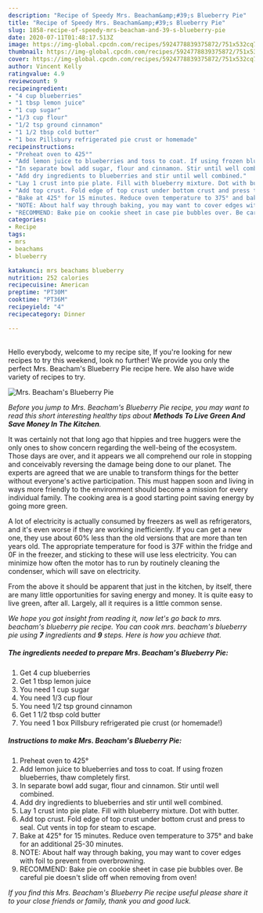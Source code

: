 ```yaml
---
description: "Recipe of Speedy Mrs. Beacham&amp;#39;s Blueberry Pie"
title: "Recipe of Speedy Mrs. Beacham&amp;#39;s Blueberry Pie"
slug: 1858-recipe-of-speedy-mrs-beacham-and-39-s-blueberry-pie
date: 2020-07-11T01:48:17.513Z
image: https://img-global.cpcdn.com/recipes/5924778839375872/751x532cq70/mrs-beachams-blueberry-pie-recipe-main-photo.jpg
thumbnail: https://img-global.cpcdn.com/recipes/5924778839375872/751x532cq70/mrs-beachams-blueberry-pie-recipe-main-photo.jpg
cover: https://img-global.cpcdn.com/recipes/5924778839375872/751x532cq70/mrs-beachams-blueberry-pie-recipe-main-photo.jpg
author: Vincent Kelly
ratingvalue: 4.9
reviewcount: 9
recipeingredient:
- "4 cup blueberries"
- "1 tbsp lemon juice"
- "1 cup sugar"
- "1/3 cup flour"
- "1/2 tsp ground cinnamon"
- "1 1/2 tbsp cold butter"
- "1 box Pillsbury refrigerated pie crust or homemade"
recipeinstructions:
- "Preheat oven to 425°"
- "Add lemon juice to blueberries and toss to coat. If using frozen blueberries, thaw completely first."
- "In separate bowl add sugar, flour and cinnamon. Stir until well combined."
- "Add dry ingredients to blueberries and stir until well combined."
- "Lay 1 crust into pie plate. Fill with blueberry mixture. Dot with butter."
- "Add top crust. Fold edge of top crust under bottom crust and press to seal. Cut vents in top for steam to escape."
- "Bake at 425° for 15 minutes. Reduce oven temperature to 375° and bake for an additional 25-30 minutes."
- "NOTE: About half way through baking, you may want to cover edges with foil to prevent from overbrowning."
- "RECOMMEND: Bake pie on cookie sheet in case pie bubbles over. Be careful pie doesn&#39;t slide off when removing from oven!"
categories:
- Recipe
tags:
- mrs
- beachams
- blueberry

katakunci: mrs beachams blueberry 
nutrition: 252 calories
recipecuisine: American
preptime: "PT30M"
cooktime: "PT36M"
recipeyield: "4"
recipecategory: Dinner

---
```

<br>
Hello everybody, welcome to my recipe site, If you're looking for new recipes to try this weekend, look no further! We provide you only the perfect Mrs. Beacham&#39;s Blueberry Pie recipe here. We also have wide variety of recipes to try.
<br>


![Mrs. Beacham&#39;s Blueberry Pie](https://img-global.cpcdn.com/recipes/5924778839375872/751x532cq70/mrs-beachams-blueberry-pie-recipe-main-photo.jpg)

<i>Before you jump to Mrs. Beacham&#39;s Blueberry Pie recipe, you may want to read this short interesting healthy tips about 
<strong>Methods To Live Green And Save Money In The Kitchen</strong>.</i>
</br>

It was certainly not that long ago that hippies and tree huggers were the only ones to show concern regarding the well-being of the ecosystem. Those days are over, and it appears we all comprehend our role in stopping and conceivably reversing the damage being done to our planet. The experts are agreed that we are unable to transform things for the better without everyone's active participation. This must happen soon and living in ways more friendly to the environment should become a mission for every individual family. The cooking area is a good starting point saving energy by going more green.

A lot of electricity is actually consumed by freezers as well as refrigerators, and it's even worse if they are working inefficiently. If you can get a new one, they use about 60% less than the old versions that are more than ten years old. The appropriate temperature for food is 37F within the fridge and 0F in the freezer, and sticking to these will use less electricity. You can minimize how often the motor has to run by routinely cleaning the condenser, which will save on electricity.

From the above it should be apparent that just in the kitchen, by itself, there are many little opportunities for saving energy and money. It is quite easy to live green, after all. Largely, all it requires is a little common sense.


<i>We hope you got insight from reading it, now let's go back to mrs. beacham&#39;s blueberry pie recipe. You can cook mrs. beacham&#39;s blueberry pie using <strong>7</strong> ingredients and <strong>9</strong> steps. Here is how you achieve that.
</i>

##### The ingredients needed to prepare Mrs. Beacham&#39;s Blueberry Pie:

1. Get 4 cup blueberries
1. Get 1 tbsp lemon juice
1. You need 1 cup sugar
1. You need 1/3 cup flour
1. You need 1/2 tsp ground cinnamon
1. Get 1 1/2 tbsp cold butter
1. You need 1 box Pillsbury refrigerated pie crust (or homemade!)


##### Instructions to make Mrs. Beacham&#39;s Blueberry Pie:

1. Preheat oven to 425°
1. Add lemon juice to blueberries and toss to coat. If using frozen blueberries, thaw completely first.
1. In separate bowl add sugar, flour and cinnamon. Stir until well combined.
1. Add dry ingredients to blueberries and stir until well combined.
1. Lay 1 crust into pie plate. Fill with blueberry mixture. Dot with butter.
1. Add top crust. Fold edge of top crust under bottom crust and press to seal. Cut vents in top for steam to escape.
1. Bake at 425° for 15 minutes. Reduce oven temperature to 375° and bake for an additional 25-30 minutes.
1. NOTE: About half way through baking, you may want to cover edges with foil to prevent from overbrowning.
1. RECOMMEND: Bake pie on cookie sheet in case pie bubbles over. Be careful pie doesn&#39;t slide off when removing from oven!


<i>If you find this Mrs. Beacham&#39;s Blueberry Pie recipe useful please share it to your close friends or family, thank you and good luck.</i>
